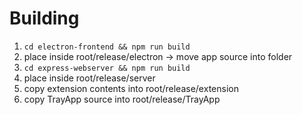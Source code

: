 # Building 
1. ```cd electron-frontend && npm run build```
2. place inside root/release/electron -> move app source into folder 
3. ```cd express-webserver && npm run build```
4. place inside root/release/server
5. copy extension contents into root/release/extension
6. copy TrayApp source into root/release/TrayApp
